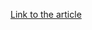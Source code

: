 [Link to the article](https://www.huntress.com/blog/analyzing-initial-access-across-todays-business-environment)
